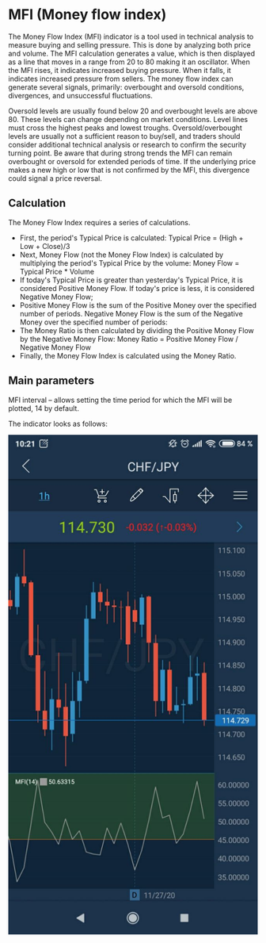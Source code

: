 # MFI \(Money flow index\)

The Money Flow Index \(MFI\) indicator is a tool used in technical analysis to measure buying and selling pressure. This is done by analyzing both price and volume. The MFI calculation generates a value, which is then displayed as a line that moves in a range from 20 to 80 making it an oscillator. When the MFI rises, it indicates increased buying pressure. When it falls, it indicates increased pressure from sellers. The money flow index can generate several signals, primarily: overbought and oversold conditions, divergences, and unsuccessful fluctuations.

Oversold levels are usually found below 20 and overbought levels are above 80. These levels can change depending on market conditions. Level lines must cross the highest peaks and lowest troughs. Oversold/overbought levels are usually not a sufficient reason to buy/sell, and traders should consider additional technical analysis or research to confirm the security turning point. Be aware that during strong trends the MFI can remain overbought or oversold for extended periods of time. If the underlying price makes a new high or low that is not confirmed by the MFI, this divergence could signal a price reversal.

## Calculation

The Money Flow Index requires a series of calculations.

* First, the period's Typical Price is calculated: Typical Price = \(High + Low + Close\)/3
* Next, Money Flow \(not the Money Flow Index\) is calculated by multiplying the period's Typical Price by the volume: Money Flow = Typical Price \* Volume
* If today's Typical Price is greater than yesterday's Typical Price, it is considered Positive Money Flow. If today's price is less, it is considered Negative Money Flow;
* Positive Money Flow is the sum of the Positive Money over the specified number of periods. Negative Money Flow is the sum of the Negative Money over the specified number of periods:
* The Money Ratio is then calculated by dividing the Positive Money Flow by the Negative Money Flow: Money Ratio = Positive Money Flow / Negative Money Flow
* Finally, the Money Flow Index is calculated using the Money Ratio.

## Main parameters

MFI interval – allows setting the time period for which the MFI will be plotted, 14 by default.

The indicator looks as follows:

![](../../../../../.gitbook/assets/1%20%2820%29.jpg)

